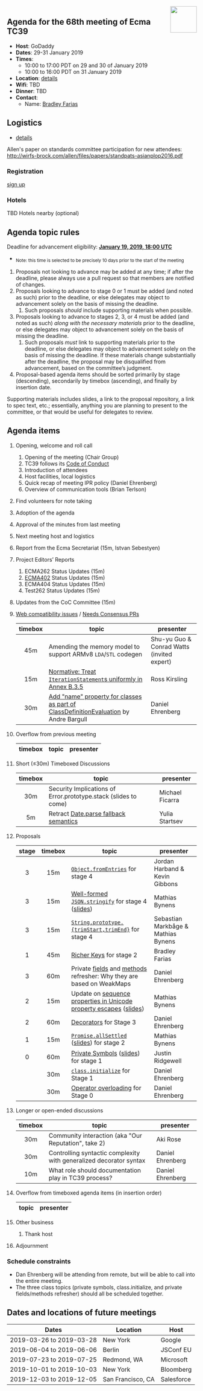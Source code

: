 
<img src="../images/Ecma_RVB-003.jpg" align="right" height="70" alt="" />

## Agenda for the 68th meeting of Ecma TC39

- **Host**: GoDaddy
- **Dates**: 29-31 January 2019
- **Times**:
  - 10:00 to 17:00 PDT on 29 and 30 of January 2019
  - 10:00 to 16:00 PDT on 31 January 2019
- **Location**: [details](https://github.com/tc39/Reflector/issues/200)
- **Wifi**: TBD
- **Dinner**: TBD
- **Contact**:
  - Name: [Bradley Farias](https://github.com/tc39/Reflector/issues/200)

## Logistics

* [details](https://github.com/tc39/Reflector/issues/200)

Allen's paper on standards committee participation for new attendees: http://wirfs-brock.com/allen/files/papers/standpats-asianplop2016.pdf

### Registration

[sign up](https://github.com/tc39/Reflector/issues/183)

### Hotels

TBD Hotels nearby (optional)

## Agenda topic rules

Deadline for advancement eligibility: [**January 19, 2019, 18:00 UTC**](https://www.timeanddate.com/countdown/generic?p0=1440&iso=20190119T18&msg=TC39%20Submission%20deadline)
  - <sub>Note: this time is selected to be precisely 10 days prior to the start of the meeting</sub>

1. Proposals not looking to advance may be added at any time; if after the deadline, please always use a pull request so that members are notified of changes.
1. Proposals looking to advance to stage 0 or 1 must be added (and noted as such) prior to the deadline, or else delegates may object to advancement solely on the basis of missing the deadline.
    1. Such proposals *should* include supporting materials when possible.
1. Proposals looking to advance to stages 2, 3, or 4 must be added (and noted as such) *along with the necessary materials* prior to the deadline, or else delegates may object to advancement solely on the basis of missing the deadline.
    1. Such proposals *must* link to supporting materials prior to the deadline, or else delegates may object to advancement solely on the basis of missing the deadline. If these materials change substantially after the deadline, the proposal may be disqualified from advancement, based on the committee’s judgment.
1. Proposal-based agenda items should be sorted primarily by stage (descending), secondarily by timebox (ascending), and finally by insertion date.

Supporting materials includes slides, a link to the proposal repository, a link to spec text, etc.; essentially, anything you are planning to present to the committee, or that would be useful for delegates to review.

## Agenda items

1. Opening, welcome and roll call
    1. Opening of the meeting (Chair Group)
    1. TC39 follows its [Code of Conduct](https://tc39.github.io/code-of-conduct/)
    1. Introduction of attendees
    1. Host facilities, local logistics
    1. Quick recap of meeting IPR policy (Daniel Ehrenberg)
    1. Overview of communication tools (Brian Terlson)
1. Find volunteers for note taking
1. Adoption of the agenda
1. Approval of the minutes from last meeting
1. Next meeting host and logistics
1. Report from the Ecma Secretariat (15m, Istvan Sebestyen)
1. Project Editors’ Reports
    1. ECMA262 Status Updates (15m)
    1. [ECMA402](https://github.com/tc39/ecma402) Status Updates (15m)
    1. ECMA404 Status Updates (15m)
    1. Test262 Status Updates (15m)
1. Updates from the CoC Committee (15m)
1. [Web compatibility issues](https://github.com/tc39/ecma262/issues?utf8=✓&q=is%3Aopen+label%3A%22web+reality%22+is%3Aissue) / [Needs Consensus PRs](https://github.com/tc39/ecma262/pulls?q=is%3Apr+is%3Aopen+label%3A%22needs+consensus%22)

    | timebox | topic | presenter |
    |:-------:|-------|-----------|
    | 45m | Amending the memory model to support ARMv8 `LDA`/`STL` codegen | Shu-yu Guo & Conrad Watts (invited expert) |
    | 15m | [Normative: Treat `IterationStatement`s uniformly in Annex B.3.5](https://github.com/tc39/ecma262/pull/1393) | Ross Kirsling |
    | 30m | [Add "name" property for classes as part of ClassDefinitionEvaluation](https://github.com/tc39/ecma262/pull/1372) by Andre Bargull | Daniel Ehrenberg |

1. Overflow from previous meeting

    | timebox | topic | presenter |
    |:-------:|-------|-----------|

1. Short (&le;30m) Timeboxed Discussions

    | timebox | topic | presenter |
    |:-------:|-------|-----------|
    | 30m | Security Implications of Error.prototype.stack (slides to come) | Michael Ficarra |
    | 5m | Retract [Date.parse fallback semantics](https://github.com/tc39/proposal-date-time-string-format) | Yulia Startsev |

1. Proposals

    | stage | timebox | topic | presenter |
    |:-----:|:-------:|-------|-----------|
    | 3 | 15m | [`Object.fromEntries`](https://github.com/tc39/proposal-object-from-entries) for stage 4 | Jordan Harband & Kevin Gibbons |
    | 3 | 15m | [Well-formed `JSON.stringify`](https://github.com/tc39/proposal-well-formed-stringify) for stage 4 ([slides](https://docs.google.com/presentation/d/1yVe5SkhjaHRRCKLjcdd0D122ZKUe_KWQgm9BGtDjhFI/edit)) | Mathias Bynens |
    | 3 | 15m | [`String.prototype.{trimStart,trimEnd}`](https://github.com/tc39/proposal-string-left-right-trim) for stage 4 | Sebastian Markbåge & Mathias Bynens |
    | 1 | 45m | [Richer Keys](https://github.com/bmeck/proposal-richer-keys) for stage 2 | Bradley Farias |
    | 3 | 60m | Private [fields](https://github.com/tc39/proposal-class-fields) and [methods](https://github.com/tc39/proposal-private-methods) refresher: Why they are based on WeakMaps | Daniel Ehrenberg |
    | 2 | 15m | Update on [sequence properties in Unicode property escapes](https://github.com/tc39/proposal-regexp-unicode-sequence-properties) ([slides](https://docs.google.com/presentation/d/10ay5V9Pfbsk6sRlGmK-BfltEUJCc8AIMPn-_IpsNgsY/edit)) | Mathias Bynens |
    | 2 | 60m | [Decorators](https://github.com/tc39/proposal-decorators/) for Stage 3 | Daniel Ehrenberg |
    | 1 | 15m | [`Promise.allSettled`](https://github.com/tc39/proposal-promise-allSettled) ([slides](https://docs.google.com/presentation/d/1fWK9kMsvn2o66Lk6QUw3yITEfsE87yjZdTngoLTsUQ0/edit)) for stage 2 | Mathias Bynens |
    | 0 | 60m | [Private Symbols](https://github.com/jridgewell/proposal-private-symbols) ([slides](https://docs.google.com/presentation/d/1HWM_pREmpz7QN9VrNeFt5T-x6CfKBL06pXhiQcxgfgU)) for stage 1 | Justin Ridgewell |
    |   | 30m | [`class.initialize`](https://github.com/littledan/proposal-class-initialize) for Stage 1 | Daniel Ehrenberg |
    |   | 30m | [Operator overloading](https://github.com/littledan/proposal-operator-overloading/) for Stage 0 | Daniel Ehrenberg |

1. Longer or open-ended discussions

    | timebox | topic | presenter |
    |:-------:|-------|-----------|
    | 30m | Community interaction (aka "Our Reputation", take 2) | Aki Rose |
    | 30m | Controlling syntactic complexity with generalized decorator syntax | Daniel Ehrenberg |
    | 10m | What role should documentation play in TC39 process? | Daniel Ehrenberg |


1. Overflow from timeboxed agenda items (in insertion order)

    | topic | presenter |
    |-------|-----------|

1. Other business
    1. Thank host
1. Adjournment

### Schedule constraints

- Dan Ehrenberg will be attending from remote, but will be able to call into the entire meeting.
- The three class topics (private symbols, class.initialize, and private fields/methods refresher) should all be scheduled together.

## Dates and locations of future meetings

| Dates                    | Location          | Host                    |
|--------------------------|-------------------|-------------------------|
| 2019-03-26 to 2019-03-28 | New York          | Google                  |
| 2019-06-04 to 2019-06-06 | Berlin            | JSConf EU               |
| 2019-07-23 to 2019-07-25 | Redmond, WA       | Microsoft               |
| 2019-10-01 to 2019-10-03 | New York          | Bloomberg               |
| 2019-12-03 to 2019-12-05 | San Francisco, CA | Salesforce              |

